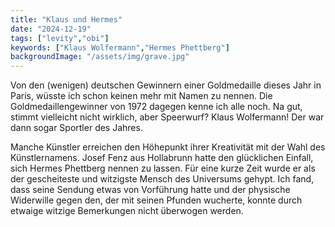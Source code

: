 ```yaml
---
title: "Klaus und Hermes"
date: "2024-12-19"
tags: ["levity","obi"]
keywords: ["Klaus Wolfermann","Hermes Phettberg"]
backgroundImage: "/assets/img/grave.jpg"
---
```

Von den (wenigen) deutschen Gewinnern einer Goldmedaille dieses Jahr in Paris, wüsste ich schon keinen mehr mit Namen zu nennen. Die Goldmedaillengewinner von 1972 dagegen kenne ich alle noch. Na gut, stimmt vielleicht nicht wirklich, aber Speerwurf? Klaus Wolfermann! Der war dann sogar Sportler des Jahres.

Manche Künstler erreichen den Höhepunkt ihrer Kreativität mit der Wahl des Künstlernamens. Josef Fenz aus Hollabrunn hatte den glücklichen Einfall, sich Hermes Phettberg nennen zu lassen. Für eine kurze Zeit wurde er als der gescheiteste und witzigste Mensch des Universums gehypt. Ich fand, dass seine Sendung etwas von Vorführung hatte und der physische Widerwille gegen den, der mit seinen Pfunden wucherte, konnte durch etwaige witzige Bemerkungen nicht überwogen werden.